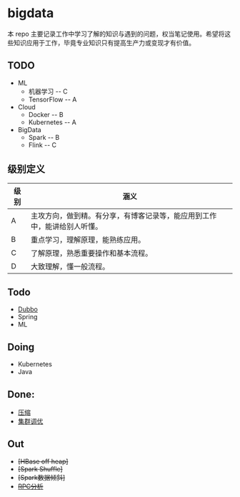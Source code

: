 # bigdata
本 repo 主要记录工作中学习了解的知识与遇到的问题，权当笔记使用。希望将这些知识应用于工作，毕竟专业知识只有提高生产力或变现才有价值。

## TODO
- ML
  - 机器学习 -- C
  - TensorFlow -- A
- Cloud
  - Docker -- B
  - Kubernetes -- A
- BigData 
  - Spark -- B
  - Flink -- C

## 级别定义

级别   | 涵义 
-------|-----
 A     | 主攻方向，做到精。有分享，有博客记录等，能应用到工作中，能讲给别人听懂。
 B     | 重点学习，理解原理，能熟练应用。
 C     | 了解原理，熟悉重要操作和基本流程。
 D     | 大致理解，懂一般流程。

## Todo
- [Dubbo](https://github.com/apache/incubator-dubbo)
- Spring
- ML

## Doing
- Kubernetes
- Java

## Done:
- [压缩](hadoop/hdfs/compression.md)
- [集群调优](hadoop/hdfs/tune.md)

## Out
- ~~[HBase off heap]~~
- ~~[Spark Shuffle]~~
- ~~[Spark数据倾斜]~~
- ~~[RPC分析](java/rpc.md)~~

